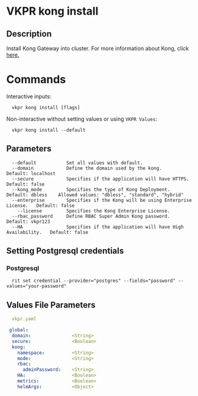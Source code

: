 # VKPR kong install

## Description

Install Kong Gateway into cluster. For more information about Kong, click [here.](https://docs.konghq.com/gateway/)

# Commands

Interactive inputs:

```
  vkpr kong install [flags]
```

Non-interactive without setting values or using ```VKPR Values```:

```
  vkpr kong install --default
```

## Parameters

```
  --default           Set all values with default.
  --domain            Define the domain used by the kong.          Default: localhost
  --secure            Specifies if the application will have HTTPS.    Default: false
  --kong_mode         Specifies the type of Kong Deployment.      Default: dbless    Allowed values: "dbless", "standard", "hybrid"
  --enterprise        Specifies if the Kong will be using Enterprise License.   Default: false
    --license         Specifies the Kong Enterprise License.
  --rbac_password     Define RBAC Super Admin Kong password.       Default: vkpr123
  --HA                Specifies if the application will have High Availability.   Default: false
```

## Setting Postgresql credentials

### Postgresql
 ```
   rit set credential --provider="postgres" --fields="password" --values="your-password"
 ```
 
 ## Values File Parameters
 
```yaml
  vkpr.yaml
```
```yaml
 global:
  domain:               <String>
  secure:               <Boolean>
  kong:
    namespace:          <String>
    mode:               <String>
    rbac:
      adminPassword:    <String>
    HA:                 <Boolean>
    metrics:            <Boolean>
    helmArgs:           <Object>
```
 
